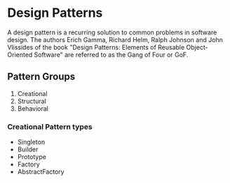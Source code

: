 # Design Patterns
A design pattern is a recurring solution to common problems in software design. The authors Erich Gamma, Richard Helm, Ralph Johnson and John Vlissides of the book "Design Patterns: Elements of Reusable Object-Oriented Software" are referred to as the Gang of Four or GoF.

## Pattern Groups
1. Creational
2. Structural
3. Behavioral

### Creational Pattern types
- Singleton
- Builder
- Prototype
- Factory
- AbstractFactory
